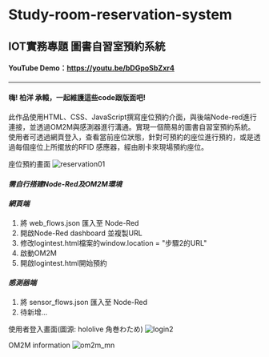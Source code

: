 # Study-room-reservation-system
## IOT實務專題 圖書自習室預約系統

#### YouTube Demo：<https://youtu.be/bDGpoSbZxr4>
----

#### 嗨! 柏洋 承轅，一起維護這些code跟版面吧!

此作品使用HTML、CSS、JavaScript撰寫座位預約介面，與後端Node-red進行連接，並透過OM2M與感測器進行溝通。實現一個簡易的圖書自習室預約系統。
使用者可透過網頁登入，查看當前座位狀態，針對可預約的座位進行預約，或是透過每個座位上所擺放的RFID 感應器，經由刷卡來現場預約座位。

座位預約畫面
![reservation01](https://user-images.githubusercontent.com/68801780/128376646-47f12b19-7d5e-49c6-91c0-5def6d1edab8.png)



#### *需自行搭建Node-Red及OM2M環境*

#### *網頁端*
1. 將 web_flows.json 匯入至 Node-Red
2. 開啟Node-Red dashboard 並複製URL
3. 修改logintest.html檔案的window.location = "步驟2的URL"
4. 啟動OM2M
5. 開啟logintest.html開始預約

#### *感測器端*
1. 將 sensor_flows.json 匯入至 Node-Red
2. 待新增...

使用者登入畫面(圖源:  hololive 角巻わため)
![login2](https://user-images.githubusercontent.com/68801780/129296750-5637e85c-616b-4a25-b620-83a32c7a433c.png)

OM2M information
![om2m_mn](https://user-images.githubusercontent.com/68801780/129296428-2bbcb8c8-8d12-45fd-ad43-662640c10adb.png)

